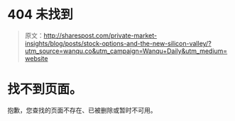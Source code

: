 # 404 未找到

> 原文：<http://sharespost.com/private-market-insights/blog/posts/stock-options-and-the-new-silicon-valley/?utm_source=wanqu.co&utm_campaign=Wanqu+Daily&utm_medium=website>

# 找不到页面。

抱歉，您查找的页面不存在、已被删除或暂时不可用。